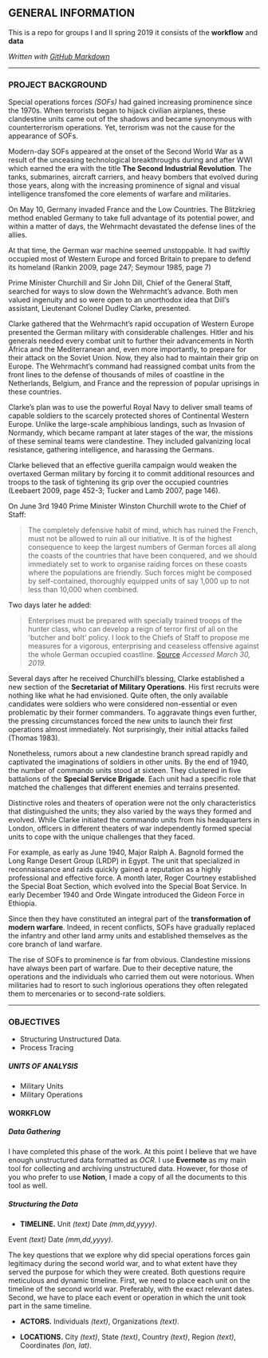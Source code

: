 ## GENERAL INFORMATION

This is a repo for groups I and II spring 2019 it consists of the **workflow** and **data** 

_Written with [GitHub Markdown](https://help.github.com/en/categories/writing-on-github)_

----
### PROJECT BACKGROUND

Special operations forces _(SOFs)_ had gained increasing prominence since the 1970s. When terrorists began to hijack civilian  airplanes, these clandestine units came out of the shadows and became synonymous with counterterrorism operations. Yet, terrorism was not the cause for the appearance of SOFs. 

Modern-day SOFs appeared at the onset of the Second World War as a result of the unceasing technological breakthroughs during and after WWI which earned the era with the title **The Second Industrial Revolution**. The tanks, submarines, aircraft carriers, and heavy bombers that evolved during those years, along with the increasing prominence of signal and visual intelligence transfomed the core elements of warfare and militaries. 

On May 10, Germany invaded France and the Low Countries. The Blitzkrieg method enabled Germany to take full advantage of its potential power, and within a matter of days, the Wehrmacht devastated the defense lines of the allies. 

At that time, the German war machine seemed unstoppable. It had swiftly occupied most of Western Europe and forced Britain to prepare to defend its homeland (Rankin 2009, page 247; Seymour 1985, page 7) 

Prime Minister Churchill and Sir John Dill, Chief of the General Staff, searched for ways to slow down the Wehrmacht’s advance. Both men valued ingenuity and so were open to an unorthodox idea that Dill’s assistant, Lieutenant Colonel Dudley Clarke, presented.

Clarke gathered that the Wehrmacht’s rapid occupation of Western Europe presented the German military with considerable challenges. Hitler and his generals needed every combat unit to further their advancements in North Africa and the Mediterranean and, even more importantly, to prepare for their attack on the Soviet Union. Now, they also had to maintain their grip on Europe. The Wehrmacht’s command had reassigned combat units from the front lines to the defense of thousands of miles of coastline in the Netherlands, Belgium, and France and the repression of popular uprisings in these countries.

Clarke’s plan was to use the powerful Royal Navy to deliver small teams of capable soldiers to the scarcely protected shores of Continental Western Europe. Unlike the large-scale amphibious landings, such as Invasion of Normandy, which became rampant at later stages of the war, the missions of these seminal teams were clandestine. They included galvanizing local resistance, gathering intelligence, and harassing the Germans.

Clarke believed that an effective guerilla campaign would weaken the overtaxed German military by forcing it to commit additional resources and troops to the task of tightening its grip over the occupied countries (Leebaert 2009, page 452-3; Tucker and Lamb 2007, page 146).

On June 3rd 1940 Prime Minister Winston Churchill wrote to the Chief of Staff:

> The completely defensive habit of mind, which has ruined the French, must not be allowed to ruin all our initiative. It is of the highest consequence to keep the largest numbers of German forces all along the coasts of the countries that have been conquered, and we should immediately set to work to organise raiding forces on these coasts where the populations are friendly. Such forces might be composed by self-contained, thoroughly equipped units of say 1,000 up to not less than 10,000 when combined.

Two days later he added:

> Enterprises must be prepared with specially trained troops of the hunter class, who can develop a reign of terror first of all on the 'butcher and bolt' policy. I look to the Chiefs of Staff to propose me measures for a vigorous, enterprising and ceaseless offensive against the whole German occupied coastline. [Source]( https://www.combinedops.com/No%201%20Commando.htm) _Accessed March 30, 2019._

Several days after he received Churchill’s blessing, Clarke established a new section of the **Secretariat of Military Operations**. His first recruits were nothing like what he had envisioned. Quite often, the only available candidates were soldiers who were considered non-essential or even problematic by their former commanders. To aggravate things even further, the pressing circumstances forced the new units to launch their first operations almost immediately. Not surprisingly, their initial attacks failed (Thomas 1983). 

Nonetheless, rumors about a new clandestine branch spread rapidly and captivated the imaginations of soldiers in other units. 
By the end of 1940, the number of commando units stood at sixteen. They clustered in five battalions of the **Special Service Brigade**. Each unit had a specific role that matched the challenges that different enemies and terrains presented. 

Distinctive roles and theaters of operation were not the only characteristics that distinguished the units; they also varied by the ways they formed and evolved. While Clarke initiated the commando units from his headquarters in London, officers in different theaters of war independently formed special units to cope with the unique challenges that they faced. 

For example, as early as June 1940, Major Ralph A. Bagnold formed the Long Range Desert Group (LRDP) in Egypt. The unit that specialized in reconnaissance and raids quickly gained a reputation as a highly professional and effective force. A month later, Roger Courtney established the Special Boat Section, which evolved into the Special Boat Service. In early December 1940 and Orde Wingate introduced the Gideon Force in Ethiopia.

Since then they have constituted an integral part of the **transformation of modern warfare**. Indeed, in recent conflicts, SOFs have gradually replaced the infantry and other land army units and established themselves as the core branch of land warfare.

The rise of SOFs to prominence is far from obvious. Clandestine missions have always been part of warfare. Due to their deceptive nature, the operations and the individuals who carried them out were notorious. When militaries had to resort to such inglorious operations they often relegated them to mercenaries or to second-rate soldiers. 

----
### OBJECTIVES

- Structuring Unstructured Data. 
- Process Tracing

##### UNITS OF ANALYSIS

- Military Units
- Military Operations

#### WORKFLOW

##### Data Gathering

I have completed this phase of the work. At this point I believe that we have enough unstructured data formatted as _OCR_. I use **Evernote** as my main tool for collecting and archiving unstructured data. However, for those of you who prefer to use **Notion**, I made a copy of all the documents to this tool as well.

##### Structuring the Data

- **TIMELINE.** 
Unit _(text)_ Date _(mm,dd,yyyy)_.

Event _(text)_ Date _(mm,dd,yyyy)_.

The key questions that we explore why did special operations forces gain legitimacy during the second world war, and to what extent have they served the purpose for which they were created. Both questions require meticulous and dynamic timeline.
First, we need to place each unit on the timeline of the second world war. Preferably, with the exact relevant dates.
Second, we have to place each event or operation in which the unit took part in the same timeline. 

- **ACTORS.** Individuals _(text)_, Organizations _(text)_.

- **LOCATIONS.** City _(text)_, State _(text)_, Country _(text)_, Region _(text)_, Coordinates _(lon, lat)_.
